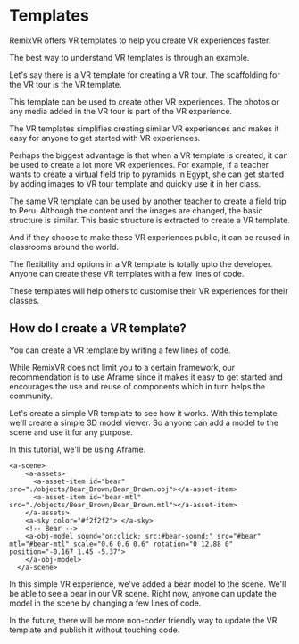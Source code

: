 # Templates

RemixVR offers VR templates to help you create VR experiences faster.

The best way to understand VR templates is through an example.

Let's say there is a VR template for creating a VR tour. The scaffolding for the VR tour is the VR template.

This template can be used to create other VR experiences. The photos or any media added in the VR tour is part of the VR experience.

The VR templates simplifies creating similar VR experiences and makes it easy for anyone to get started with VR experiences.

Perhaps the biggest advantage is that when a VR template is created, it can be used to create a lot more VR experiences. For example, if a teacher wants to create a virtual field trip to pyramids in Egypt, she can get started by adding images to VR tour template and quickly use it in her class.

The same VR template can be used by another teacher to create a field trip to Peru. Although the content and the images are changed, the basic structure is similar. This basic structure is extracted to create a VR template.

And if they choose to make these VR experiences public, it can be reused in classrooms around the world.

The flexibility and options in a VR template is totally upto the developer. Anyone can create these VR templates with a few lines of code.

These templates will help others to customise their VR experiences for their classes.

## How do I create a VR template?

You can create a VR template by writing a few lines of code.

While RemixVR does not limit you to a certain framework, our recommendation is to use Aframe since it makes it easy to get started and encourages the use and reuse of components which in turn helps the community.

Let's create a simple VR template to see how it works. With this template, we'll create a simple 3D model viewer. So anyone can add a model to the scene and use it for any purpose.

In this tutorial, we'll be using Aframe.

```markup
<a-scene>
    <a-assets>
      <a-asset-item id="bear" src="./objects/Bear_Brown/Bear_Brown.obj"></a-asset-item>
      <a-asset-item id="bear-mtl" src="./objects/Bear_Brown/Bear_Brown.mtl"></a-asset-item>
    </a-assets>
    <a-sky color="#f2f2f2"> </a-sky>
    <!-- Bear -->
    <a-obj-model sound="on:click; src:#bear-sound;" src="#bear" mtl="#bear-mtl" scale="0.6 0.6 0.6" rotation="0 12.88 0" position="-0.167 1.45 -5.37">
    </a-obj-model>
  </a-scene>
```

In this simple VR experience, we've added a bear model to the scene. We'll be able to see a bear in our VR scene. Right now, anyone can update the model in the scene by changing a few lines of code.

In the future, there will be more non-coder friendly way to update the VR template and publish it without touching code.


